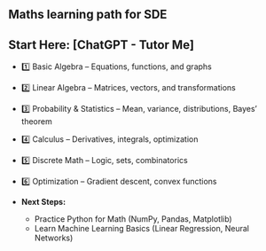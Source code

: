 ## Maths learning path for SDE
## Start Here: [ChatGPT - Tutor Me]
- 1️⃣ Basic Algebra – Equations, functions, and graphs
- 2️⃣ Linear Algebra – Matrices, vectors, and transformations
- 3️⃣ Probability & Statistics – Mean, variance, distributions, Bayes’ theorem
- 4️⃣ Calculus – Derivatives, integrals, optimization
- 5️⃣ Discrete Math – Logic, sets, combinatorics
- 6️⃣ Optimization – Gradient descent, convex functions

- **Next Steps:**
  - Practice Python for Math (NumPy, Pandas, Matplotlib)
  - Learn Machine Learning Basics (Linear Regression, Neural Networks)